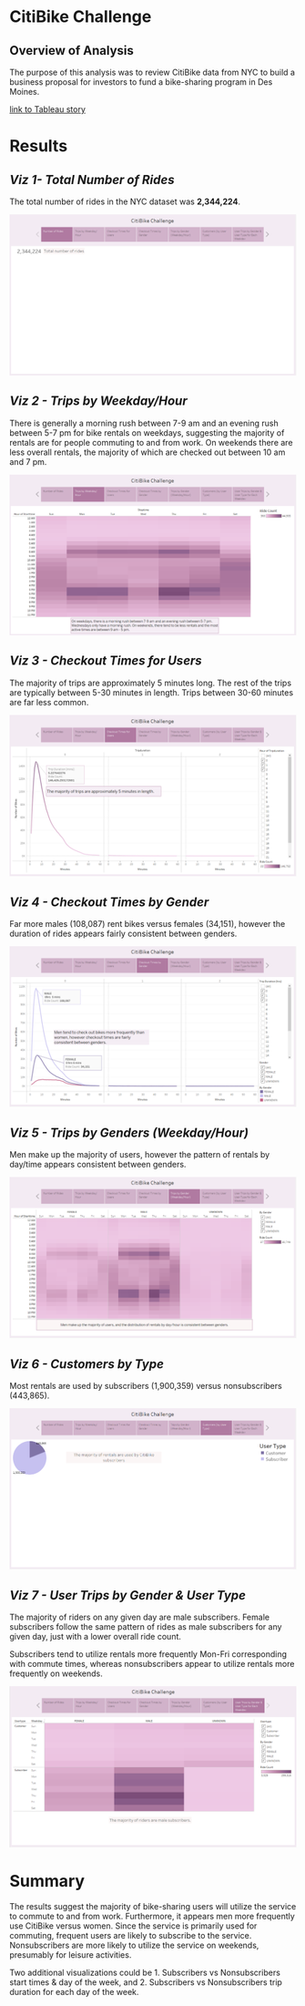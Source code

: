 # CitiBike Challenge
## Overview of Analysis
The purpose of this analysis was to review CitiBike data from NYC to build a business proposal for investors to fund a bike-sharing program in Des Moines.

[link to Tableau story](challenge.twb)

# Results
## *Viz 1- Total Number of Rides*
The total number of rides in the NYC dataset was **2,344,224**.

![Viz 1 - Total Number of Rides](./Resources/viz1.png)

## *Viz 2 - Trips by Weekday/Hour*
There is generally a morning rush between 7-9 am and an evening rush between 5-7 pm for bike rentals on weekdays, suggesting the majority of rentals are for people commuting to and from work. On weekends there are less overall rentals, the majority of which are checked out between 10 am and 7 pm.

![Viz 2 - Trips by Weekday/Hour](./resources/viz2.png)


## *Viz 3 - Checkout Times for Users*
The majority of trips are approximately 5 minutes long. The rest of the trips are typically between 5-30 minutes in length. Trips between 30-60 minutes are far less common.

![Viz 3 - Checkout Times for Users](./resources/viz3.png)


## *Viz 4 - Checkout Times by Gender*
Far more males (108,087) rent bikes versus females (34,151), however the duration of rides appears fairly consistent between genders.

![Viz 4 - Checkout Times by Gender](./resources/viz4.png)

## *Viz 5 - Trips by Genders (Weekday/Hour)*
Men make up the majority of users, however the pattern of rentals by day/time appears consistent between genders.

![Viz 5 - Trips by Gender (Weekday/Hour) ](./resources/viz5.png)

## *Viz 6 - Customers by Type*
Most rentals are used by subscribers (1,900,359) versus nonsubscribers (443,865).

![Viz 6 - Customers by Type](./resources/viz6.png)

## *Viz 7 - User Trips by Gender & User Type*
The majority of riders on any given day are male subscribers. Female subscribers follow the same pattern of rides as male subscribers for any given day, just with a lower overall ride count. 

Subscribers tend to utilize rentals more frequently Mon-Fri corresponding with commute times, whereas nonsubscribers appear to utilize rentals more frequently on weekends.

![Viz 7 - User Trips by Gender & User Type](./resources/viz7.png)


# Summary
The results suggest the majority of bike-sharing users will utilize the service to commute to and from work. Furthermore, it appears men more frequently use CitiBike versus women. Since the service is primarily used for commuting, frequent users are likely to subscribe to the service. Nonsubscribers are more likely to utilize the service on weekends, presumably for leisure activities. 

Two additional visualizations could be 1. Subscribers vs Nonsubscribers start times & day of the week, and 2. Subscribers vs Nonsubscribers trip duration for each day of the week.